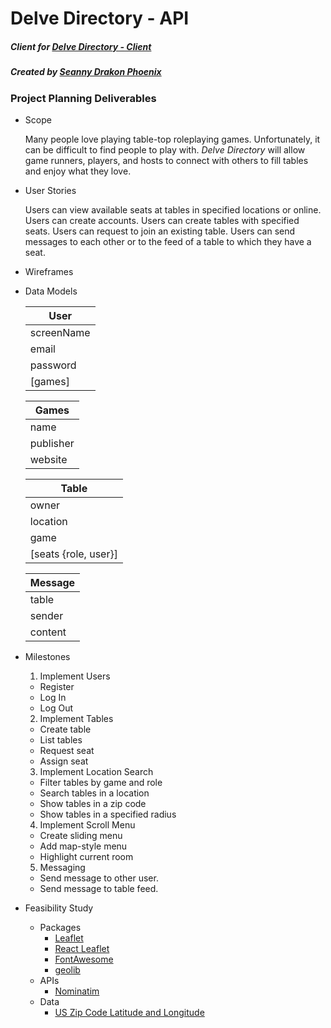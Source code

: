 # Delve Directory - API
##### Client for [Delve Directory - Client](https://github.com/SeannyPhoenix/delve-directory-client)
##### Created by [Seanny Drakon Phoenix](https://www.github.com/seannyphoenix)

### Project Planning Deliverables

* Scope

  Many people love playing table-top roleplaying games. Unfortunately, it can be difficult to find people to play with. *Delve Directory* will allow game runners, players, and hosts to connect with others to fill tables and enjoy what they love.

* User Stories

  Users can view available seats at tables in specified locations or online.
  Users can create accounts.
  Users can create tables with specified seats.
  Users can request to join an existing table.
  Users can send messages to each other or to the feed of a table to which they have a seat.

* Wireframes

* Data Models

  User |
  -----|
  screenName|
  email|
  password|
  [games]|

  Games |
  ------|
  name|
  publisher|
  website|

  Table |
  ------|
  owner|
  location|
  game|
  [seats {role, user}]|

  Message |
  --------|
  table|
  sender|
  content|

* Milestones

  1. Implement Users
    * Register
    * Log In
    * Log Out
  2. Implement Tables
    * Create table
    * List tables
    * Request seat
    * Assign seat
  3. Implement Location Search
    * Filter tables by game and role
    * Search tables in a location
    * Show tables in a zip code
    * Show tables in a specified radius
  4. Implement Scroll Menu
    * Create sliding menu
    * Add map-style menu
    * Highlight current room
  5. Messaging
    * Send message to other user.
    * Send message to table feed.

* Feasibility Study

  * Packages
    * [Leaflet](https://leafletjs.com/)
    * [React Leaflet](https://react-leaflet.js.org/)
    * [FontAwesome](https://fontawesome.com/)
    * [geolib](https://github.com/manuelbieh/geolib#readme)
  * APIs
    * [Nominatim](https://nominatim.org/)
  * Data
    * [US Zip Code Latitude and Longitude](https://public.opendatasoft.com/explore/dataset/us-zip-code-latitude-and-longitude/table/)

